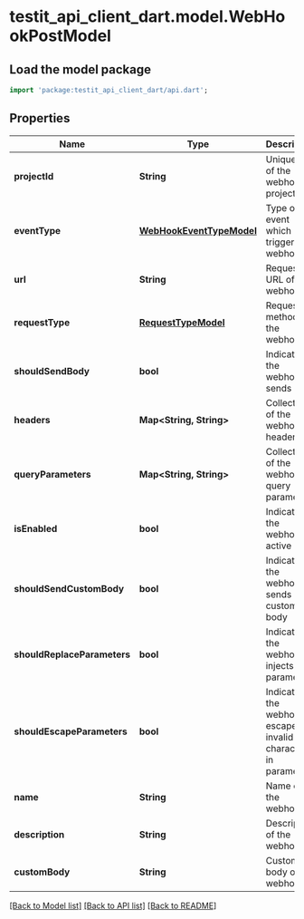# testit_api_client_dart.model.WebHookPostModel

## Load the model package
```dart
import 'package:testit_api_client_dart/api.dart';
```

## Properties
Name | Type | Description | Notes
------------ | ------------- | ------------- | -------------
**projectId** | **String** | Unique ID of the webhook project | 
**eventType** | [**WebHookEventTypeModel**](WebHookEventTypeModel.md) | Type of event which triggers the webhook | 
**url** | **String** | Request URL of the webhook | 
**requestType** | [**RequestTypeModel**](RequestTypeModel.md) | Request method of the webhook | 
**shouldSendBody** | **bool** | Indicates if the webhook sends body | 
**headers** | **Map<String, String>** | Collection of the webhook headers | [default to const {}]
**queryParameters** | **Map<String, String>** | Collection of the webhook query parameters | [default to const {}]
**isEnabled** | **bool** | Indicates if the webhook is active | 
**shouldSendCustomBody** | **bool** | Indicates if the webhook sends custom body | 
**shouldReplaceParameters** | **bool** | Indicates if the webhook injects parameters | 
**shouldEscapeParameters** | **bool** | Indicates if the webhook escapes invalid characters in parameters | 
**name** | **String** | Name of the webhook | 
**description** | **String** | Description of the webhook | [optional] 
**customBody** | **String** | Custom body of the webhook | [optional] 

[[Back to Model list]](../README.md#documentation-for-models) [[Back to API list]](../README.md#documentation-for-api-endpoints) [[Back to README]](../README.md)


